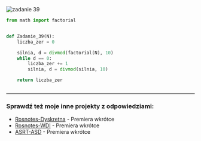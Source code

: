 <picture>
  <source srcset="../../srt/zbior_zadan/39.png" media="(prefers-color-scheme: light)">
  <source srcset="../../srt/zbior_zadan/black_39.png" media="(prefers-color-scheme: dark)">
  <img src="../../srt/zbior_zadan/black_39.png" alt="zadanie 39">
</picture>

```python
from math import factorial


def Zadanie_39(N):
    liczba_zer = 0

    silnia, d = divmod(factorial(N), 10)
    while d == 0:
        liczba_zer += 1
        silnia, d = divmod(silnia, 10)

    return liczba_zer



```

---
### Sprawdź też moje inne projekty z odpowiedziami:
- [Rosnotes-Dyskretna](https://github.com/kamilGie/Rosnotes-Dyskretna) - Premiera wkrótce
- [Rosnotes-WDI](https://github.com/kamilGie/Rosnotes-WDI) - Premiera wkrótce
- [ASRT-ASD](https://github.com/kamilGie/Rosnotes-Dyskretna) - Premiera wkrótce
